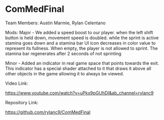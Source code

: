 # ComMedFinal

Team Members: Austin Marmie, Rylan Celentano

Mods: 
Major - We added a speed boost to our player. when the left shift button is held down, movement speed is
doubled. while the sprint is active stamina goes down and a stamina bar UI icon decreases in color value to
represent its fullness. When empty, the player is not allowed to sprint. The stamina bar regenerates after
2 seconds of not sprinting

Minor -  Added an indicator in real game space that points towards the exit. This indicator has a special 
shader attached to it that draws it above all other objects in the game allowing it to always be viewed. 

Video Link:

https://www.youtube.com/watch?v=uPkx9pGUhDI&ab_channel=rylanc9

Repository Link:

https://github.com/rylanc9/ComMedFinal
